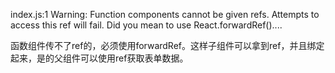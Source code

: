 index.js:1 Warning: Function components cannot be given refs. Attempts to access this ref will fail. Did you mean to use React.forwardRef()....

函数组件传不了ref的，必须使用forwardRef。这样子组件可以拿到ref，并且绑定起来，是的父组件可以使用ref获取表单数据。
